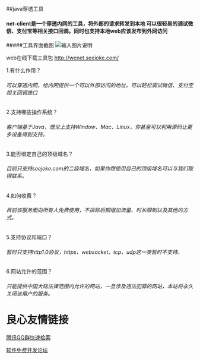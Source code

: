 ##java穿透工具

#### net-client是一个穿透内网的工具，将外部的请求转发到本地 可以很轻易的调试微信、支付宝等相关接口回调。同时也支持本地web应该发布到外网访问

#####工具界面截图
![输入图片说明](http://wenet.seejoke.com/images/test.gif "云系统.png")

web在线下载工具包
http://wenet.seejoke.com/

1.有什么作用？
###### 可以穿透内网，给内网提供一个可以外部访问的地址。可以轻松调试微信、支付宝相关回调接口

2.支持哪些操作系统？
###### 客户端基于Java，理论上支持Window、Mac、Linux，你甚至可以利用源码让更多设备得到支持。

3.能否绑定自己的顶级域名？
###### 目前只支持seejoke.com的二级域名，如果你想使用自己的顶级域名可以与我们取得联系。

4.如何收费？
###### 目前该服务面向所有人免费使用，不排除后期增加流量、时长限制以及其他的方式。

5.支持协议和端口？
###### 暂时只支持http1.0协议，https、websocket、tcp、udp这一类暂时不支持。

6.网站允许的范围？
###### 只能提供中国大陆法律范围内允许的网站，一旦涉及违法犯罪的网站，本站将永久关闭该用户的服务。

 # 良心友情链接

[腾讯QQ群快速检索](http://u.720life.cn/s/8cf73f7c)

[软件免费开发论坛](http://u.720life.cn/s/bbb01dc0)